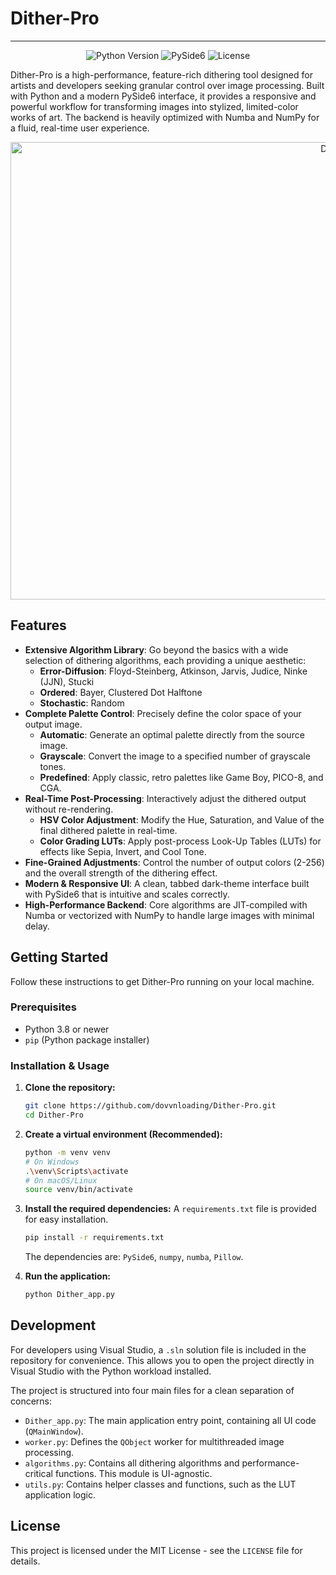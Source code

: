 # Dither-Pro

---

<p align="center">
  <img src="https://img.shields.io/badge/Python-3.8+-blue.svg" alt="Python Version">
  <img src="https://img.shields.io/badge/Framework-PySide6-2492D1.svg" alt="PySide6">
  <img src="https://img.shields.io/badge/License-MIT-yellow.svg" alt="License">
</p>

Dither-Pro is a high-performance, feature-rich dithering tool designed for artists and developers seeking granular control over image processing. Built with Python and a modern PySide6 interface, it provides a responsive and powerful workflow for transforming images into stylized, limited-color works of art. The backend is heavily optimized with Numba and NumPy for a fluid, real-time user experience.

<p align="center">
  <img width="1202" height="732" alt="Dither-Pro Application Screenshot" src="https://github.com/user-attachments/assets/46e8da82-4646-4fde-aa57-4eb1acdb8bd3">
</p>

## Features

*   **Extensive Algorithm Library**: Go beyond the basics with a wide selection of dithering algorithms, each providing a unique aesthetic:
    *   **Error-Diffusion**: Floyd-Steinberg, Atkinson, Jarvis, Judice, Ninke (JJN), Stucki
    *   **Ordered**: Bayer, Clustered Dot Halftone
    *   **Stochastic**: Random
*   **Complete Palette Control**: Precisely define the color space of your output image.
    *   **Automatic**: Generate an optimal palette directly from the source image.
    *   **Grayscale**: Convert the image to a specified number of grayscale tones.
    *   **Predefined**: Apply classic, retro palettes like Game Boy, PICO-8, and CGA.
*   **Real-Time Post-Processing**: Interactively adjust the dithered output without re-rendering.
    *   **HSV Color Adjustment**: Modify the Hue, Saturation, and Value of the final dithered palette in real-time.
    *   **Color Grading LUTs**: Apply post-process Look-Up Tables (LUTs) for effects like Sepia, Invert, and Cool Tone.
*   **Fine-Grained Adjustments**: Control the number of output colors (2-256) and the overall strength of the dithering effect.
*   **Modern & Responsive UI**: A clean, tabbed dark-theme interface built with PySide6 that is intuitive and scales correctly.
*   **High-Performance Backend**: Core algorithms are JIT-compiled with Numba or vectorized with NumPy to handle large images with minimal delay.

## Getting Started

Follow these instructions to get Dither-Pro running on your local machine.

### Prerequisites

*   Python 3.8 or newer
*   `pip` (Python package installer)

### Installation & Usage

1.  **Clone the repository:**
    ```sh
    git clone https://github.com/dovvnloading/Dither-Pro.git
    cd Dither-Pro
    ```

2.  **Create a virtual environment (Recommended):**
    ```sh
    python -m venv venv
    # On Windows
    .\venv\Scripts\activate
    # On macOS/Linux
    source venv/bin/activate
    ```

3.  **Install the required dependencies:**
    A `requirements.txt` file is provided for easy installation.
    ```sh
    pip install -r requirements.txt
    ```
    The dependencies are: `PySide6`, `numpy`, `numba`, `Pillow`.

4.  **Run the application:**
    ```sh
    python Dither_app.py
    ```

## Development

For developers using Visual Studio, a `.sln` solution file is included in the repository for convenience. This allows you to open the project directly in Visual Studio with the Python workload installed.

The project is structured into four main files for a clean separation of concerns:
*   `Dither_app.py`: The main application entry point, containing all UI code (`QMainWindow`).
*   `worker.py`: Defines the `QObject` worker for multithreaded image processing.
*   `algorithms.py`: Contains all dithering algorithms and performance-critical functions. This module is UI-agnostic.
*   `utils.py`: Contains helper classes and functions, such as the LUT application logic.

## License

This project is licensed under the MIT License - see the `LICENSE` file for details.
